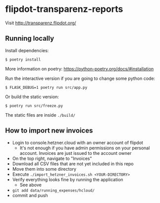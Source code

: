 # flipdot-transparenz-reports

Visit http://transparenz.flipdot.org/

## Running locally

Install dependencies:

    $ poetry install

More information on poetry: https://python-poetry.org/docs/#installation

Run the interactive version if you are going to change some python code:

    $ FLASK_DEBUG=1 poetry run src/app.py
    
Or build the static version:

    $ poetry run src/freeze.py
    
The static files are inside `./build/`

## How to import new invoices

- Login to console.hetzner.cloud with an owner account of flipdot
    - It's not enough if you have admin permissions on your personal account.
      Invoices are just issued to the account owner
- On the top right, navigate to "Invoices"
- Download all CSV files that are not yet included in this repo
- Move them into some directory
- Execute `./import_hetzner_invoices.sh <YOUR-DIRECTORY>`
- Verify everything looks fine by running the application
    - See above
- `git add data/running_expenses/hcloud/`
- commit and push
